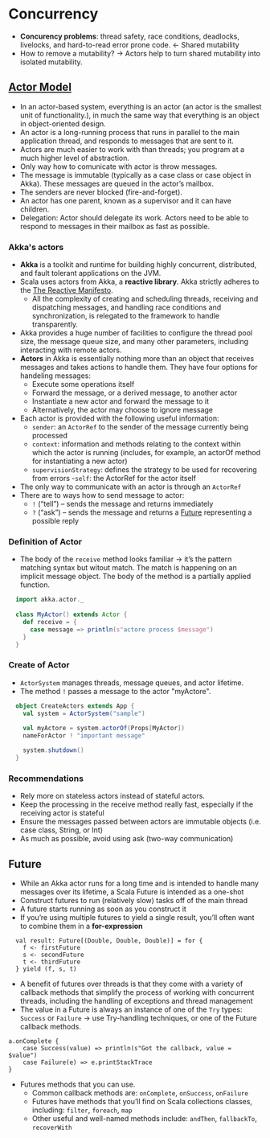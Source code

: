 Concurrency
=============

- **Concurency problems**: thread safety, race conditions, deadlocks, livelocks, and hard-to-read error prone code. <- Shared mutability
- How to remove a mutability? -> Actors help to turn shared mutability into isolated mutability.

## [Actor Model](https://en.wikipedia.org/wiki/Actor_model)
- In an actor-based system, everything is an actor (an actor is the smallest unit of functionality.), in much the same way that everything is an object in object-oriented design. 
- An actor is a long-running process that runs in parallel to the main application thread, and responds to messages that are sent to it.
- Actors are much easier to work with than threads; you program at a much higher level of abstraction.
- Only way how to comunicate with actor is throw messages.
- The message is immutable (typically as a case class or case object in Akka). These messages are queued in the actor’s mailbox.
- The senders are never blocked (fire-and-forget).
- An actor has one parent, known as a supervisor and it can have children.
- Delegation: Actor should delegate its work. Actors need to be able to respond to messages in their mailbox as fast as possible.

### Akka's actors
- **Akka** is a toolkit and runtime for building highly concurrent, distributed, and fault tolerant applications on the JVM.
- Scala uses actors from Akka, a **reactive library**. Akka strictly adheres to the [The Reactive Manifesto](https://www.reactivemanifesto.org/).
  - All the complexity of creating and scheduling threads, receiving and dispatching messages, and handling race conditions and synchronization, is relegated to the framework to handle transparently.
- Akka provides a huge number of facilities to configure the thread pool size, the message queue size, and many other parameters, including interacting with remote actors.
- **Actors** in Akka is essentially nothing more than an object that receives messages and takes actions to handle them. They have four options for handeling messages:
  - Execute some operations itself
  - Forward the message, or a derived message, to another actor
  - Instantiate a new actor and forward the message to it
  - Alternatively, the actor may choose to ignore message
- Each actor is provided with the following useful information:
  - `sender`: an `ActorRef` to the sender of the message currently being processed
  - `context`: information and methods relating to the context within which the actor is running (includes, for example, an actorOf method for instantiating a new actor)
  - `supervisionStrategy`: defines the strategy to be used for recovering from errors
  -`self`: the ActorRef for the actor itself
- The only way to communicate with an actor is through an `ActorRef`
- There are to ways how to send message to actor:
  - `!` (“tell”) – sends the message and returns immediately
  - `?` (“ask”) – sends the message and returns a [Future](https://github.com/OndrejKucera/knowledge_scala/blob/master/Concurrency.md#future) representing a possible reply

### Definition of Actor
  - The body of the `receive` method looks familiar -> it’s the pattern matching syntax but witout match. The match is happening on an implicit message object. The body of the method is a partially applied function.
```scala
  import akka.actor._
	
  class MyActor() extends Actor {	
    def receive = {	
      case message => println(s"actore process $message")
    }
  }
```
### Create of Actor
  - `ActorSystem` manages threads, message queues, and actor lifetime.
  - The method `!` passes a message to the actor "myActore".
```scala
  object CreateActors extends App {
    val system = ActorSystem("sample")
    
    val myActore = system.actorOf(Props[MyActor])  
    nameForActor ! "important message"

    system.shutdown() 	
  }
```
### Recommendations
  - Rely more on stateless actors instead of stateful actors.
  - Keep the processing in the receive method really fast, especially if the receiving actor is stateful
  - Ensure the messages passed between actors are immutable objects (i.e. case class, String, or Int)
  - As much as possible, avoid using ask (two-way communication)
  
## Future
- While an Akka actor runs for a long time and is intended to handle many messages over its lifetime, a Scala Future is intended as a one-shot
- Construct futures to run (relatively slow) tasks off of the main thread
- A future starts running as soon as you construct it
- If you’re using multiple futures to yield a single result, you’ll often want to combine them in a **for-expression**
```
  val result: Future[(Double, Double, Double)] = for {
    f <- firstFuture
    s <- secondFuture
    t <- thirdFuture
  } yield (f, s, t)
```
- A benefit of futures over threads is that they come with a variety of callback methods that simplify the process of working with concurrent threads, including the handling of exceptions and thread management
- The value in a Future is always an instance of one of the `Try` types: `Success` or `Failure` -> use Try-handling techniques, or one of the Future callback methods.
```
a.onComplete {
    case Success(value) => println(s"Got the callback, value = $value")
    case Failure(e) => e.printStackTrace
}
```
- Futures methods that you can use.
  - Common callback methods are: `onComplete`, `onSuccess`, `onFailure`
  - Futures have methods that you’ll find on Scala collections classes, including: `filter`, `foreach`, `map`
  - Other useful and well-named methods include: `andThen`, `fallbackTo`, `recoverWith`
